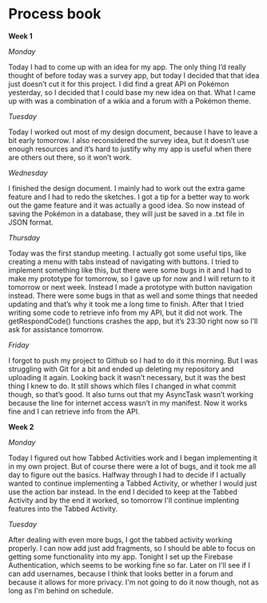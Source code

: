 # Process book
**Week 1**

*Monday*

Today I had to come up with an idea for my app. The only thing I’d really thought of before today was a survey app, but today I decided that that idea just doesn’t cut it for this project. I did find a great API on Pokémon yesterday, so I decided that I could base my new idea on that. What I came up with was a combination of a wikia and a forum with a Pokémon theme.

*Tuesday*

Today I worked out most of my design document, because I have to leave a bit early tomorrow. I also reconsidered the survey idea, but it doesn’t use enough resources and it’s hard to justify why my app is useful when there are others out there, so it won’t work.

*Wednesday*

I finished the design document. I mainly had to work out the extra game feature and I had to redo the sketches. I got a tip for a better way to work out the game feature and it was actually a good idea. So now instead of saving the Pokémon in a database, they will just be saved in a .txt file in JSON format.

*Thursday*

Today was the first standup meeting. I actually got some useful tips, like creating a menu with tabs instead of navigating with buttons. I tried to implement something like this, but there were some bugs in it and I had to make my prototype for tomorrow, so I gave up for now and I will return to it tomorrow or next week. Instead I made a prototype with button navigation instead. There were some bugs in that as well and some things that needed updating and that’s why it took me a long time to finish. After that I tried writing some code to retrieve info from my API, but it did not work. The getRespondCode() functions crashes the app, but it’s 23:30 right now so I’ll ask for assistance tomorrow.

*Friday*

I forgot to push my project to Github so I had to do it this morning. But I was struggling with Git for a bit and ended up deleting my repository and uploading it again. Looking back it wasn’t necessary, but it was the best thing I knew to do. It still shows which files I changed in what commit though, so that’s good. It also turns out that my AsyncTask wasn’t working because the line for internet access wasn’t in my manifest. Now it works fine and I can retrieve info from the API.

**Week 2**

*Monday*

Today I figured out how Tabbed Activities work and I began implementing it in my own project. But of course there were a lot of bugs, and it took me all day to figure out the basics. Halfway through I had to decide if I actually wanted to continue implementing a Tabbed Activity, or whether I would just use the action bar instead. In the end I decided to keep at the Tabbed Activity and by the end it worked, so tomorrow I'll continue implenting features into the Tabbed Activity.

*Tuesday*

After dealing with even more bugs, I got the tabbed activity working properly. I can now add just add fragments, so I should be able to focus on getting some functionality into my app. Tonight I set up the Firebase Authentication, which seems to be working fine so far. Later on I'll see if I can add usernames, because I think that looks better in a forum and because it allows for more privacy. I'm not going to do it now though, not as long as I'm behind on schedule.
